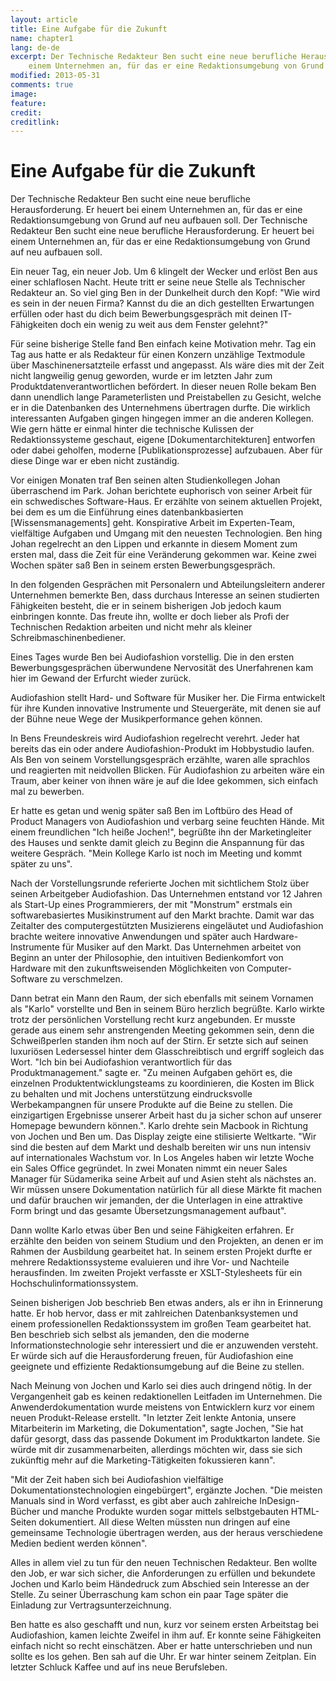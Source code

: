 ```yaml
---
layout: article
title: Eine Aufgabe für die Zukunft
name: chapter1
lang: de-de
excerpt: Der Technische Redakteur Ben sucht eine neue berufliche Herausforderung. Er heuert bei
    einem Unternehmen an, für das er eine Redaktionsumgebung von Grund auf neu aufbauen soll. 
modified: 2013-05-31
comments: true
image:
feature:
credit:
creditlink:
---
```


# Eine Aufgabe für die Zukunft
Der Technische Redakteur Ben sucht eine neue berufliche Herausforderung. Er heuert bei
    einem Unternehmen an, für das er eine Redaktionsumgebung von Grund auf neu aufbauen soll. Der Technische Redakteur Ben sucht eine neue berufliche Herausforderung. Er heuert bei
    einem Unternehmen an, für das er eine Redaktionsumgebung von Grund auf neu aufbauen soll. 

Ein neuer Tag, ein neuer Job. Um 6 klingelt der Wecker und erlöst Ben aus einer schlaflosen
      Nacht. Heute tritt er seine neue Stelle als Technischer Redakteur an. So viel ging Ben in der
      Dunkelheit durch den Kopf: "Wie wird es sein in der neuen Firma? Kannst du die an dich
      gestellten Erwartungen erfüllen oder hast du dich beim Bewerbungsgespräch mit deinen
      IT-Fähigkeiten doch ein wenig zu weit aus dem Fenster gelehnt?"

Für seine bisherige Stelle fand Ben einfach keine Motivation mehr. Tag ein Tag aus hatte er
      als Redakteur für einen Konzern unzählige Textmodule über Maschinenersatzteile erfasst und
      angepasst. Als wäre dies mit der Zeit nicht langweilig genug geworden, wurde er im letzten
      Jahr zum Produktdatenverantwortlichen befördert. In dieser neuen Rolle bekam Ben dann
      unendlich lange Parameterlisten und Preistabellen zu Gesicht, welche er in die Datenbanken des
      Unternehmens übertragen durfte. Die wirklich interessanten Aufgaben gingen hingegen immer an
      die anderen Kollegen. Wie gern hätte er einmal hinter die technische Kulissen der
      Redaktionssysteme geschaut, eigene [Dokumentarchitekturen] entworfen oder dabei geholfen, moderne [Publikationsprozesse] aufzubauen. Aber für diese Dinge
      war er eben nicht zuständig.

Vor einigen Monaten traf Ben seinen alten Studienkollegen Johan überraschend im Park. Johan
      berichtete euphorisch von seiner Arbeit für ein schwedisches Software-Haus. Er erzählte von
      seinem aktuellen Projekt, bei dem es um die Einführung eines datenbankbasierten [Wissensmanagements] geht. Konspirative Arbeit im
      Experten-Team, vielfältige Aufgaben und Umgang mit den neuesten Technologien. Ben hing Johan
      regelrecht an den Lippen und erkannte in diesem Moment zum ersten mal, dass die Zeit für eine
      Veränderung gekommen war. Keine zwei Wochen später saß Ben in seinem ersten
      Bewerbungsgespräch.

In den folgenden Gesprächen mit Personalern und Abteilungsleitern anderer Unternehmen
      bemerkte Ben, dass durchaus Interesse an seinen studierten Fähigkeiten besteht, die er in
      seinem bisherigen Job jedoch kaum einbringen konnte. Das freute ihn, wollte er doch lieber als
      Profi der Technischen Redaktion arbeiten und nicht mehr als kleiner Schreibmaschinenbediener. 

Eines Tages wurde Ben bei Audiofashion vorstellig. Die in den ersten Bewerbungsgesprächen
      überwundene Nervosität des Unerfahrenen kam hier im Gewand der Erfurcht wieder zurück. 

Audiofashion stellt Hard- und Software für Musiker her. Die Firma entwickelt für ihre Kunden
      innovative Instrumente und Steuergeräte, mit denen sie auf der Bühne neue Wege der
      Musikperformance gehen können.

In Bens Freundeskreis wird Audiofashion regelrecht verehrt. Jeder hat bereits das ein oder
      andere Audiofashion-Produkt im Hobbystudio laufen. Als Ben von seinem Vorstellungsgespräch
      erzählte, waren alle sprachlos und reagierten mit neidvollen Blicken. Für Audiofashion zu
      arbeiten wäre ein Traum, aber keiner von ihnen wäre je auf die Idee gekommen, sich einfach mal
      zu bewerben.

Er hatte es getan und wenig später saß Ben im Loftbüro des Head of Product Managers von
      Audiofashion und verbarg seine feuchten Hände. Mit einem freundlichen "Ich heiße Jochen!",
      begrüßte ihn der Marketingleiter des Hauses und senkte damit gleich zu Beginn die Anspannung
      für das weitere Gespräch. "Mein Kollege Karlo ist noch im Meeting und kommt später zu
      uns".

Nach der Vorstellungsrunde referierte Jochen mit sichtlichem Stolz über seinen Arbeitgeber
      Audiofashion. Das Unternehmen entstand vor 12 Jahren als Start-Up eines Programmierers, der
      mit "Monstrum" erstmals ein softwarebasiertes Musikinstrument auf den Markt brachte. Damit war
      das Zeitalter des computergestützten Musizierens eingeläutet und Audiofashion brachte weitere
      innovative Anwendungen und später auch Hardware-Instrumente für Musiker auf den Markt. Das
      Unternehmen arbeitet von Beginn an unter der Philosophie, den intuitiven Bedienkomfort von
      Hardware mit den zukunftsweisenden Möglichkeiten von Computer-Software zu verschmelzen. 

Dann betrat ein Mann den Raum, der sich ebenfalls mit seinem Vornamen als "Karlo" vorstellte
      und Ben in seinem Büro herzlich begrüßte. Karlo wirkte trotz der persönlichen Vorstellung
      recht kurz angebunden. Er musste gerade aus einem sehr anstrengenden Meeting gekommen sein,
      denn die Schweißperlen standen ihm noch auf der Stirn. Er setzte sich auf seinen luxuriösen
      Ledersessel hinter dem Glasschreibtisch und ergriff sogleich das Wort. "Ich bin bei
      Audiofashion verantwortlich für das Produktmanagement." sagte er. "Zu meinen Aufgaben gehört
      es, die einzelnen Produktentwicklungsteams zu koordinieren, die Kosten im Blick zu behalten
      und mit Jochens unterstützung eindrucksvolle Werbekampangnen für unsere Produkte auf die Beine
      zu stellen. Die einzigartigen Ergebnisse unserer Arbeit hast du ja sicher schon auf unserer
      Homepage bewundern können.". Karlo drehte sein Macbook in Richtung von Jochen und Ben um. Das
      Display zeigte eine stilisierte Weltkarte. "Wir sind die besten auf dem Markt und deshalb
      bereiten wir uns nun intensiv auf internationales Wachstum vor. In Los Angeles haben wir
      letzte Woche ein Sales Office gegründet. In zwei Monaten nimmt ein neuer Sales Manager für
      Südamerika seine Arbeit auf und Asien steht als nächstes an. Wir müssen unsere Dokumentation
      natürlich für all diese Märkte fit machen und dafür brauchen wir jemanden, der die Unterlagen
      in eine attraktive Form bringt und das gesamte Übersetzungsmanagement aufbaut".

Dann wollte Karlo etwas über Ben und seine Fähigkeiten erfahren. Er erzählte den beiden von
      seinem Studium und den Projekten, an denen er im Rahmen der Ausbildung gearbeitet hat. In
      seinem ersten Projekt durfte er mehrere Redaktionssysteme evaluieren und ihre Vor- und
      Nachteile herausfinden. Im zweiten Projekt verfasste er XSLT-Stylesheets für ein
      Hochschulinformationssystem.

Seinen bisherigen Job beschrieb Ben etwas anders, als er ihn in Erinnerung hatte. Er hob
      hervor, dass er mit zahlreichen Datenbanksystemen und einem professionellen Redaktionssystem
      im großen Team gearbeitet hat. Ben beschrieb sich selbst als jemanden, den die moderne
      Informationstechnologie sehr interessiert und die er anzuwenden versteht. Er würde sich auf
      die Herausforderung freuen, für Audiofashion eine geeignete und effiziente Redaktionsumgebung
      auf die Beine zu stellen.

Nach Meinung von Jochen und Karlo sei dies auch dringend nötig. In der Vergangenheit gab es
      keinen redaktionellen Leitfaden im Unternehmen. Die Anwenderdokumentation wurde meistens von
      Entwicklern kurz vor einem neuen Produkt-Release erstellt. "In letzter Zeit lenkte Antonia,
      unsere Mitarbeiterin im Marketing, die Dokumentation", sagte Jochen, "Sie hat dafür gesorgt,
      dass das passende Dokument im Produktkarton landete. Sie würde mit dir zusammenarbeiten,
      allerdings möchten wir, dass sie sich zukünftig mehr auf die Marketing-Tätigkeiten fokussieren
      kann". 

"Mit der Zeit haben sich bei Audiofashion vielfältige Dokumentationstechnologien
      eingebürgert", ergänzte Jochen. "Die meisten Manuals sind in Word verfasst, es gibt aber auch
      zahlreiche InDesign-Bücher und manche Produkte wurden sogar mittels selbstgebauten HTML-Seiten
      dokumentiert. All diese Welten müssten nun dringen auf eine gemeinsame Technologie übertragen
      werden, aus der heraus verschiedene Medien bedient werden können".

Alles in allem viel zu tun für den neuen Technischen Redakteur. Ben wollte den Job, er war
      sich sicher, die Anforderungen zu erfüllen und bekundete Jochen und Karlo beim Händedruck zum
      Abschied sein Interesse an der Stelle. Zu seiner Überraschung kam schon ein paar Tage später
      die Einladung zur Vertragsunterzeichnung.

Ben hatte es also geschafft und nun, kurz vor seinem ersten Arbeitstag bei Audiofashion,
      kamen leichte Zweifel in ihm auf. Er konnte seine Fähigkeiten einfach nicht so recht
      einschätzen. Aber er hatte unterschrieben und nun sollte es los gehen. Ben sah auf die Uhr. Er
      war hinter seinem Zeitplan. Ein letzter Schluck Kaffee und auf ins neue Berufsleben.


